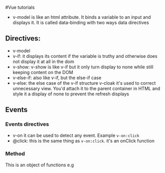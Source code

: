 #Vue tutorials

 - v-model is like an html attribute. It binds a variable to an input and displays it.
 It is called data-binding with two ways data directives

 ## Directives:
 - v-model
 - v-if: it displays its content if the variable is truthy and otherwise does not display it at all in the dom
 - v-show:  v-show is like v-if but it only turn display to none while still keeping content on the DOM 
 - v-else-if: also like v-if, but the else-if case
 - v-else: the else case of the v-if structure
 v-cloak it's used to correct unnecessary view. You'd attach it to the parent container in HTML and style it a display of none to prevent the refresh displays

 ## Events
 ### Events directives
 - v-on it can be used to detect any event. Example `v-on:click`
 - @click: this is the same thing as `v-on:click`. it's an onClick function

 ### Method
 This is an object of functions
 e.g